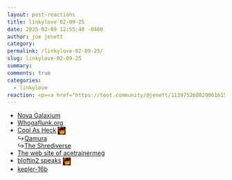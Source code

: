 ```yaml
---
layout: post-reactions
title: 𝚕𝚒𝚗𝚔𝚢𝚕𝚘𝚟𝚎 𝟶𝟸-𝟶𝟿-𝟸𝟻
date: 2025-02-09 12:55:40 -0400
author: joe jenett
category: 
permalink: /linkylove-02-09-25/
slug: linkylove-02-09-25
summary: 
comments: true
categories:
  - linkylove
reaction: <p><a href="https://toot.community/@jenett/113975260829061615#favorited-by-109326597713827183"><img src="https://static.toot.community/cache/accounts/avatars/112/757/571/850/957/359/original/71a15e19bfc75e90.png" alt="" width="48"><br><span style="font-size:.8em;">Pamela</span></a></p>
---
```

<ul class="linkylove">
	<li><a title="Nova" href="https://pastel-skies.nekoweb.org/">Nova Galaxium</a></li>
	<li><a title="blessedjackers" href="https://whogaflunk.org/">Whogaflunk.org</a></li>
	<li><a title="Jason" href="https://cool-as-heck.blog/">Cool As Heck</a> <a href="https://pinboard.in/u:ramblinggit" title="this one’s thx Brad!"><img src="/images/brad.png" width="18" height="18" alt="thx Brad!" style="vertical-align:middle;"></a><br>&#8618;<a title="Qamura" href="https://qamura.pics/">Qamura</a><br>&#8618;<a title="The Shrediverse" href="https://blog.shrediverse.net/">The Shrediverse</a></li>
	<li><a title="Megan" href="https://acetrainermeg.neocities.org/">The web site of acetrainermeg</a></li>
	<li><a title="bloftin2" href="https://bloftin2speaks.micro.blog/">bloftin2 speaks</a> <a href="https://pinboard.in/u:ramblinggit" title="this one’s thx Brad!"><img src="/images/brad.png" width="18" height="18" alt="thx Brad!" style="vertical-align:middle;"></a></li><li><a title="JORDAN" href="https://kepler-16b.neocities.org/">kepler-16b</a></li>
</ul>
<a style="display:none;" href="https://brid.gy/publish/mastodon"><small>(cross-posted to mastodon)</small></a>